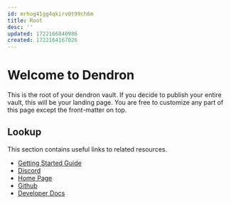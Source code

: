 ```yaml
---
id: mrhog41gg4qkirv0t99ch6m
title: Root
desc: ''
updated: 1722166840986
created: 1722164167026
---
```

# Welcome to Dendron

This is the root of your dendron vault. If you decide to publish your entire
vault, this will be your landing page. You are free to customize any part of
this page except the front-matter on top.

## Lookup

This section contains useful links to related resources.

- [Getting Started Guide](https://link.dendron.so/6b25)
- [Discord](https://link.dendron.so/6b23)
- [Home Page](https://wiki.dendron.so/)
- [Github](https://link.dendron.so/6b24)
- [Developer Docs](https://docs.dendron.so/)
